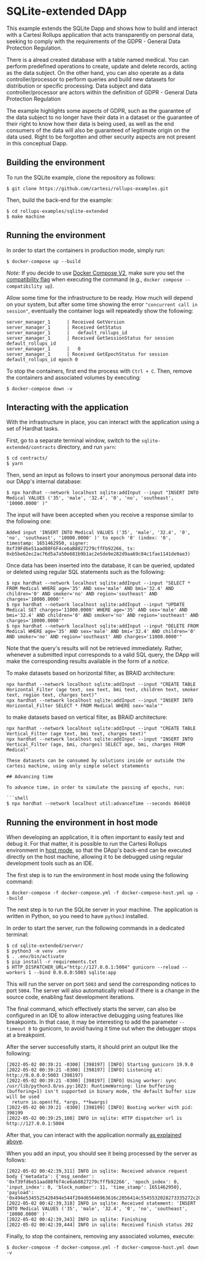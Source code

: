 # SQLite-extended DApp

This example extends the SQLite Dapp and shows how to build and interact with a Cartesi Rollups application that acts transparently on personal data, seeking to comply with the requirements of the GDPR - General Data Protection Regulation. 

There is a alread created database with a table named medical. You can perform predefined operations to create, update and delete records, acting as the data subject. On the other hand, you can also operate as a data controller/processor to perform queries and build new datasets for distribution or specific processing. Data subject and data controller/processor are actors within the definition of GDPR - General Data Protection Regulation

The example highlights some aspects of GDPR, such as the guarantee of the data subject to no longer have their data in a dataset or the guarantee of their right to know how their data is being used, as well as the end consumers of the data will also be guaranteed of legitimate origin on the data used. Right to be forgotten and other security aspects are not present in this conceptual Dapp.

## Building the environment

To run the SQLite example, clone the repository as follows:

```shell
$ git clone https://github.com/cartesi/rollups-examples.git
```

Then, build the back-end for the example:

```shell
$ cd rollups-examples/sqlite-extended
$ make machine
```

## Running the environment

In order to start the containers in production mode, simply run:

```shell
$ docker-compose up --build
```

_Note:_ If you decide to use [Docker Compose V2](https://docs.docker.com/compose/cli-command/), make sure you set the [compatibility flag](https://docs.docker.com/compose/cli-command-compatibility/) when executing the command (e.g., `docker compose --compatibility up`).

Allow some time for the infrastructure to be ready.
How much will depend on your system, but after some time showing the error `"concurrent call in session"`, eventually the container logs will repeatedly show the following:

```shell
server_manager_1      | Received GetVersion
server_manager_1      | Received GetStatus
server_manager_1      |   default_rollups_id
server_manager_1      | Received GetSessionStatus for session default_rollups_id
server_manager_1      |   0
server_manager_1      | Received GetEpochStatus for session default_rollups_id epoch 0
```

To stop the containers, first end the process with `Ctrl + C`.
Then, remove the containers and associated volumes by executing:

```shell
$ docker-compose down -v
```

## Interacting with the application

With the infrastructure in place, you can interact with the application using a set of Hardhat tasks. 

First, go to a separate terminal window, switch to the `sqlite-extended/contracts` directory, and run `yarn`:

```shell
$ cd contracts/
$ yarn
```

Then, send an input as follows to insert your anonymous personal data into our DApp's internal database:

```shell
$ npx hardhat --network localhost sqlite:addInput --input "INSERT INTO Medical VALUES ('35', 'male', '32.4', '0', 'no', 'southeast', '10000.0000' )"
```

The input will have been accepted when you receive a response similar to the following one:

```shell
Added input 'INSERT INTO Medical VALUES ('35', 'male', '32.4', '0', 'no', 'southeast', '10000.0000' )' to epoch '0' (index: '0', timestamp: 1651462950, signer: 0xf39Fd6e51aad88F6F4ce6aB8827279cffFb92266, tx: 0xb5be62ec2ac76d5a7a50e681b9b1ac2e5de9e282d9aa69c84c1fae1141de9ae3)
```
Once data has been inserted into the database, it can be queried, updated or deleted using regular SQL statements such as the following:

```shell
$ npx hardhat --network localhost sqlite:addInput --input "SELECT * FROM Medical WHERE age='35' AND sex='male' AND bmi='32.4' AND children='0' AND smoker='no' AND region='southeast' AND charges='10000.0000'"
$ npx hardhat --network localhost sqlite:addInput --input "UPDATE Medical SET charges='11000.0000' WHERE age='35' AND sex='male' AND bmi='32.4' AND children='0' AND smoker='no' AND region='southeast' AND charges='10000.0000'"
$ npx hardhat --network localhost sqlite:addInput --input "DELETE FROM Medical WHERE age='35' AND sex='male' AND bmi='32.4' AND children='0' AND smoker='no' AND region='southeast' AND charges='11000.0000'"
```

Note that the query's results will not be retrieved immediately. Rather, whenever a submitted input corresponds to a valid SQL query, the DApp will make the corresponding results available in the form of a _notice_.

To make datasets based on horizontal filter, as BRAID architecture:

```shell
npx hardhat --network localhost sqlite:addInput --input "CREATE TABLE Horizontal_Filter (age text, sex text, bmi text, children text, smoker text, region text, charges text)"
npx hardhat --network localhost sqlite:addInput --input "INSERT INTO Horizontal_Filter SELECT * FROM Medical WHERE sex='male'"
```
to make datasets based on vertical filter, as BRAID architecture:

```shell
npx hardhat --network localhost sqlite:addInput --input "CREATE TABLE Vertical_Filter (age text, bmi text, charges text)"
npx hardhat --network localhost sqlite:addInput --input "INSERT INTO Vertical_Filter (age, bmi, charges) SELECT age, bmi, charges FROM Medical"

These datasets can be consumed by solutions inside or outside the cartesi machine, using only simple select statements

## Advancing time

To advance time, in order to simulate the passing of epochs, run:

```shell
$ npx hardhat --network localhost util:advanceTime --seconds 864010
```

## Running the environment in host mode

When developing an application, it is often important to easily test and debug it. For that matter, it is possible to run the Cartesi Rollups environment in [host mode](../README.md#host-mode), so that the DApp's back-end can be executed directly on the host machine, allowing it to be debugged using regular development tools such as an IDE.

The first step is to run the environment in host mode using the following command:

```shell
$ docker-compose -f docker-compose.yml -f docker-compose-host.yml up --build
```

The next step is to run the SQLite server in your machine. The application is written in Python, so you need to have `python3` installed.

In order to start the server, run the following commands in a dedicated terminal:

```shell
$ cd sqlite-extended/server/
$ python3 -m venv .env
$ . .env/bin/activate
$ pip install -r requirements.txt
$ HTTP_DISPATCHER_URL="http://127.0.0.1:5004" gunicorn --reload --workers 1 --bind 0.0.0.0:5003 sqlite:app
```

This will run the server on port `5003` and send the corresponding notices to port `5004`. The server will also automatically reload if there is a change in the source code, enabling fast development iterations.

The final command, which effectively starts the server, can also be configured in an IDE to allow interactive debugging using features like breakpoints. In that case, it may be interesting to add the parameter `--timeout 0` to gunicorn, to avoid having it time out when the debugger stops at a breakpoint.

After the server successfully starts, it should print an output like the following:

```
[2022-05-02 00:39:21 -0300] [398197] [INFO] Starting gunicorn 19.9.0
[2022-05-02 00:39:21 -0300] [398197] [INFO] Listening at: http://0.0.0.0:5003 (398197)
[2022-05-02 00:39:21 -0300] [398197] [INFO] Using worker: sync
/usr/lib/python3.8/os.py:1023: RuntimeWarning: line buffering (buffering=1) isn't supported in binary mode, the default buffer size will be used
  return io.open(fd, *args, **kwargs)
[2022-05-02 00:39:21 -0300] [398199] [INFO] Booting worker with pid: 398199
[2022-05-02 00:39:25,108] INFO in sqlite: HTTP dispatcher url is http://127.0.0.1:5004
```

After that, you can interact with the application normally [as explained above](#interacting-with-the-application).

When you add an input, you should see it being processed by the server as follows:

```shell
[2022-05-02 00:42:39,311] INFO in sqlite: Received advance request body {'metadata': {'msg_sender': '0xf39fd6e51aad88f6f4ce6ab8827279cfffb92266', 'epoch_index': 0, 'input_index': 0, 'block_number': 11, 'time_stamp': 1651462950}, 'payload': '0x494e5345525420494e544f204d65646963616c2056414c5545532028273335272c20276d616c65272c202733322e34272c202730272c20276e6f272c2027736f75746865617374272c202731303030302e30303030272029'}
[2022-05-02 00:42:39,318] INFO in sqlite: Received statement: 'INSERT INTO Medical VALUES ('35', 'male', '32.4', '0', 'no', 'southeast', '10000.0000' )'
[2022-05-02 00:42:39,343] INFO in sqlite: Finishing
[2022-05-02 00:42:39,444] INFO in sqlite: Received finish status 202
```

Finally, to stop the containers, removing any associated volumes, execute:

```shell
$ docker-compose -f docker-compose.yml -f docker-compose-host.yml down -v
```
